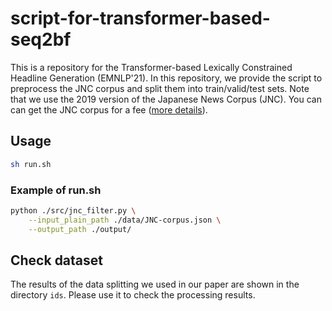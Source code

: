 # script-for-transformer-based-seq2bf

This is a repository for the Transformer-based Lexically Constrained Headline Generation (EMNLP'21). In this repository, we provide the script to preprocess the JNC corpus and split them into train/valid/test sets. Note that we use the 2019 version of the Japanese News Corpus (JNC). You can can get the JNC corpus for a fee ([more details](https://cl.asahi.com/api_data/jnc-jamul-en.html)).

## Usage

```bash
sh run.sh
```

### Example of run.sh

```bash
python ./src/jnc_filter.py \
    --input_plain_path ./data/JNC-corpus.json \
    --output_path ./output/
```

## Check dataset

The results of the data splitting we used in our paper are shown in the directory `ids`. Please use it to check the processing results.
